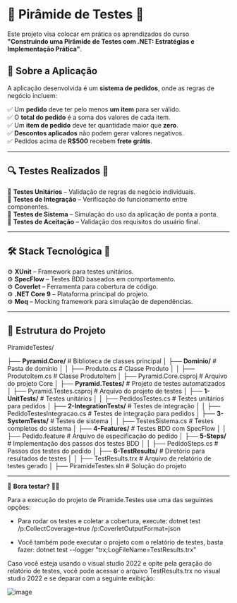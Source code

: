 # 🔺 Pirâmide de Testes 🚀

Este projeto visa colocar em prática os aprendizados do curso  
**"Construindo uma Pirâmide de Testes com .NET: Estratégias e Implementação Prática"**.  

## 🛒 Sobre a Aplicação  
A aplicação desenvolvida é um **sistema de pedidos**, onde as regras de negócio incluem:  

✅ Um **pedido** deve ter pelo menos **um item** para ser válido.  
✅ O **total do pedido** é a soma dos valores de cada item.  
✅ Um **item de pedido** deve ter quantidade maior que **zero**.  
✅ **Descontos aplicados** não podem gerar valores negativos.  
✅ Pedidos acima de **R$500** recebem **frete grátis**.  

---

## 🔍 **Testes Realizados** 🧪  

🔹 **Testes Unitários** – Validação de regras de negócio individuais.  
🔹 **Testes de Integração** – Verificação do funcionamento entre componentes.  
🔹 **Testes de Sistema** – Simulação do uso da aplicação de ponta a ponta.  
🔹 **Testes de Aceitação** – Validação dos requisitos do usuário final.  

---

## 🛠️ **Stack Tecnológica** 🚀  

⚙️ **XUnit** – Framework para testes unitários.  
⚙️ **SpecFlow** – Testes BDD baseados em comportamento.  
⚙️ **Coverlet** – Ferramenta para cobertura de código.  
⚙️ **.NET Core 9** – Plataforma principal do projeto.  
⚙️ **Moq** – Mocking framework para simulação de dependências.  

---

## 📂 **Estrutura do Projeto**

PiramideTestes/

├── **Pyramid.Core/**             # Biblioteca de classes principal
│   ├── **Dominio/**              # Pasta de domínio
│   │   ├── Produto.cs            # Classe Produto
│   │   ├── ProdutoItem.cs        # Classe ProdutoItem
│   ├── Pyramid.Core.csproj       # Arquivo do projeto Core
│
├── **Pyramid.Testes/**           # Projeto de testes automatizados
│   ├── Pyramid.Testes.csproj     # Arquivo do projeto de testes
│   ├── **1-UnitTests/**          # Testes unitários
│   │   ├── PedidosTestes.cs      # Testes unitários para pedidos
│   ├── **2-IntegrationTests/**   # Testes de integração
│   │   ├── PedidoTestesIntegracao.cs  # Testes de integração para pedidos
│   ├── **3-SystemTests/**        # Testes de sistema
│   │   ├── TestesSistema.cs      # Testes completos do sistema
│   ├── **4-Features/**           # Testes BDD com SpecFlow
│   │   ├── Pedido.feature        # Arquivo de especificação do pedido
│   ├── **5-Steps/**              # Implementação dos passos dos testes BDD
│   │   ├── PedidoSteps.cs        # Passos dos testes do pedido
│   ├── **6-TestResults/**        # Diretório para resultados de testes
│   │   ├── TestResults.trx       # Arquivo de relatório de testes gerado
│
├── PiramideTestes.sln            # Solução do projeto

---

🚀 **Bora testar?** 💪✨

Para a execução do projeto de Piramide.Testes use uma das seguintes opções:

- Para rodar os testes e coletar a cobertura, execute: dotnet test /p:CollectCoverage=true /p:CoverletOutputFormat=json
  
- Você também pode executar o projeto com o relatório de testes, basta fazer: dotnet test --logger "trx;LogFileName=TestResults.trx"

Caso você esteja usando o visual studio 2022 e opite pela geração do relatório de testes, você pode acessar o arquivo TestResults.trx no visual studio 2022 e se deparar com a seguinte exibição:

![image](https://github.com/user-attachments/assets/41f8e2cc-e7e8-4159-b28e-ce5394959463)



